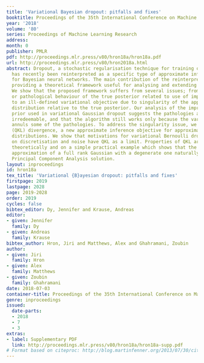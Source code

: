```yaml
---
title: 'Variational Bayesian dropout: pitfalls and fixes'
booktitle: Proceedings of the 35th International Conference on Machine Learning
year: '2018'
volume: '80'
series: Proceedings of Machine Learning Research
address: 
month: 0
publisher: PMLR
pdf: http://proceedings.mlr.press/v80/hron18a/hron18a.pdf
url: http://proceedings.mlr.press/v80/hron2018a.html
abstract: Dropout, a stochastic regularisation technique for training of neural networks,
  has recently been reinterpreted as a specific type of approximate inference algorithm
  for Bayesian neural networks. The main contribution of the reinterpretation is in
  providing a theoretical framework useful for analysing and extending the algorithm.
  We show that the proposed framework suffers from several issues; from undefined
  or pathological behaviour of the true posterior related to use of improper priors,
  to an ill-defined variational objective due to singularity of the approximating
  distribution relative to the true posterior. Our analysis of the improper log uniform
  prior used in variational Gaussian dropout suggests the pathologies are generally
  irredeemable, and that the algorithm still works only because the variational formulation
  annuls some of the pathologies. To address the singularity issue, we proffer Quasi-KL
  (QKL) divergence, a new approximate inference objective for approximation of high-dimensional
  distributions. We show that motivations for variational Bernoulli dropout based
  on discretisation and noise have QKL as a limit. Properties of QKL are studied both
  theoretically and on a simple practical example which shows that the QKL-optimal
  approximation of a full rank Gaussian with a degenerate one naturally leads to the
  Principal Component Analysis solution.
layout: inproceedings
id: hron18a
tex_title: 'Variational {B}ayesian dropout: pitfalls and fixes'
firstpage: 2019
lastpage: 2028
page: 2019-2028
order: 2019
cycles: false
bibtex_editor: Dy, Jennifer and Krause, Andreas
editor:
- given: Jennifer
  family: Dy
- given: Andreas
  family: Krause
bibtex_author: Hron, Jiri and Matthews, Alex and Ghahramani, Zoubin
author:
- given: Jiri
  family: Hron
- given: Alex
  family: Matthews
- given: Zoubin
  family: Ghahramani
date: 2018-07-03
container-title: Proceedings of the 35th International Conference on Machine Learning
genre: inproceedings
issued:
  date-parts:
  - 2018
  - 7
  - 3
extras:
- label: Supplementary PDF
  link: http://proceedings.mlr.press/v80/hron18a/hron18a-supp.pdf
# Format based on citeproc: http://blog.martinfenner.org/2013/07/30/citeproc-yaml-for-bibliographies/
---
```

